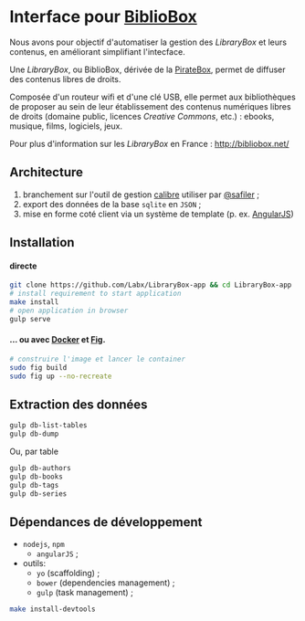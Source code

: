 # Interface pour [BiblioBox](http://bibliobox.net/)

Nous avons pour objectif d'automatiser la gestion des _LibraryBox_ et leurs contenus, en améliorant simplifiant l'intecface.

Une _LibraryBox_,  ou BiblioBox, dérivée de la [PirateBox](https://en.wikipedia.org/wiki/PirateBox), permet de diffuser des contenus libres de droits.

Composée d'un routeur wifi et d'une clé USB, elle permet aux bibliothèques de proposer au sein de leur établissement des contenus numériques libres de droits (domaine public, licences _Creative Commons_, etc.) : ebooks, musique, films, logiciels, jeux.

Pour plus d'information sur les _LibraryBox_ en France : http://bibliobox.net/

## Architecture

1. branchement sur l'outil de gestion [calibre](http://calibre-ebook.com/) utiliser par [@safiler](https://github.com/safiler) ;
2. export des données de la base `sqlite` en `JSON` ;
3. mise en forme coté client via un système de template (p. ex. [AngularJS](https://angularjs.org/))

## Installation

#### directe
```bash
git clone https://github.com/Labx/LibraryBox-app && cd LibraryBox-app
# install requirement to start application
make install
# open application in browser
gulp serve
```

#### ... ou avec [Docker](docs.docker.com/installation/) et [Fig](http://www.fig.sh/install.html).
```bash
# construire l'image et lancer le container
sudo fig build
sudo fig up --no-recreate
```

## Extraction des données

```bash
gulp db-list-tables
gulp db-dump
```

Ou, par table

```bash
gulp db-authors
gulp db-books
gulp db-tags
gulp db-series
```

## Dépendances de développement

* `nodejs`, `npm`
  * `angularJS` ;
* outils:
    * `yo` (scaffolding) ;
    * `bower` (dependencies management) ;
    * `gulp` (task management) ;

```bash
make install-devtools
```
